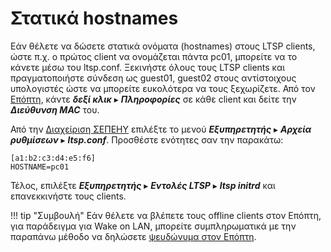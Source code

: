 # Στατικά hostnames

Εάν θέλετε να δώσετε στατικά ονόματα (hostnames) στους LTSP clients, ώστε π.χ.
ο πρώτος client να ονομάζεται πάντα pc01, μπορείτε να το κάνετε μέσω του
ltsp.conf. Ξεκινήστε όλους τους LTSP clients και πραγματοποιήστε σύνδεση ως
guest01, guest02 στους αντίστοιχους υπολογιστές ώστε να μπορείτε ευκολότερα να
τους ξεχωρίζετε. Από τον [Επόπτη](../epoptes/index.md), κάντε ***δεξί κλικ*** ▸
***Πληροφορίες*** σε κάθε client και δείτε την ***Διεύθυνση MAC*** του.

Από την [Διαχείριση ΣΕΠΕΗΥ](../sch-scripts/index.md) επιλέξτε το μενού
***Εξυπηρετητής*** ▸ ***Αρχεία ρυθμίσεων*** ▸ ***ltsp.conf***.  Προσθέστε
ενότητες σαν την παρακάτω:

```text title="/etc/ltsp/ltsp.conf"
[a1:b2:c3:d4:e5:f6]
HOSTNAME=pc01
```

Τέλος, επιλέξτε ***Εξυπηρετητής*** ▸ ***Εντολές LTSP*** ▸ ***ltsp initrd*** και
επανεκκινήστε τους clients.

!!! tip "Συμβουλή"
    Εάν θέλετε να βλέπετε τους offline clients στον Επόπτη, για παράδειγμα για
    Wake on LAN, μπορείτε συμπληρωματικά με την παραπάνω μέθοδο να δηλώσετε
    [ψευδώνυμα στον Επόπτη](../epoptes/groups.md#ψευδώνυμα).
